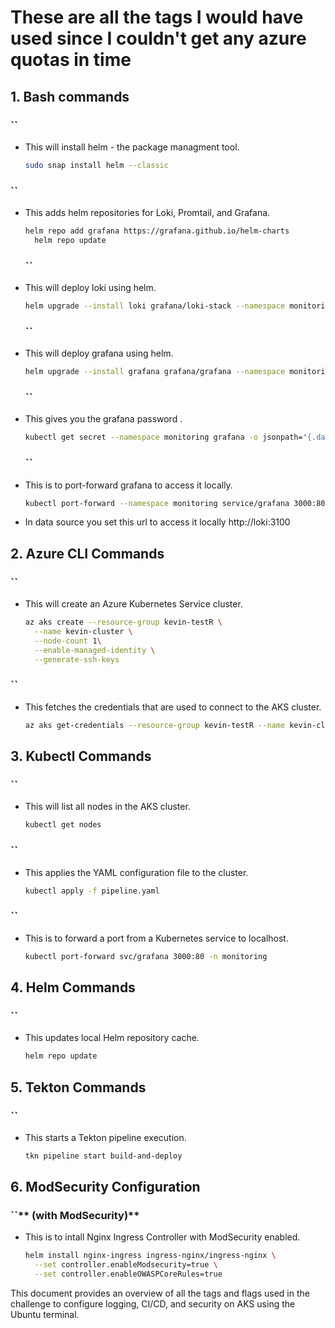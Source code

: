 # These are all the tags I would have used since I couldn't get any azure quotas in time 

## 1. **Bash commands**

### ``

- This will install helm - the package managment tool.
  ```bash
  sudo snap install helm --classic
  ```
### ``

- This adds helm repositories for Loki, Promtail, and Grafana.
  ```bash
  helm repo add grafana https://grafana.github.io/helm-charts
    helm repo update
  ```
  ### ``

- This will deploy loki using helm.
  ```bash
  helm upgrade --install loki grafana/loki-stack --namespace monitoring --create-namespace
  ```
  ### ``

- This will deploy grafana using helm.
  ```bash
  helm upgrade --install grafana grafana/grafana --namespace monitoring
  ```
  ### ``

- This gives you the grafana password .
  ```bash
  kubectl get secret --namespace monitoring grafana -o jsonpath="{.data.admin-password}" | base64 --decode ; echo
  ```
  ### ``

- This is to port-forward grafana to access it locally.
  ```bash
  kubectl port-forward --namespace monitoring service/grafana 3000:80
  ```
- In data source you set this url to access it locally http://loki:3100



## 2. **Azure CLI Commands**

### ``

- This will create an Azure Kubernetes Service cluster.
  ```bash
  az aks create --resource-group kevin-testR \
    --name kevin-cluster \
    --node-count 1\
    --enable-managed-identity \
    --generate-ssh-keys
  ```
  

### ``

- This fetches the credentials that are used to connect to the AKS cluster.
  ```bash
  az aks get-credentials --resource-group kevin-testR --name kevin-cluster
  ```

## 3. **Kubectl Commands**

### ``

- This will list all nodes in the AKS cluster.
  ```bash
  kubectl get nodes
  ```

### ``

- This applies the YAML configuration file to the cluster.
  ```bash
  kubectl apply -f pipeline.yaml
  ```

### ``

- This is to forward a port from a Kubernetes service to localhost.
  ```bash
  kubectl port-forward svc/grafana 3000:80 -n monitoring
  ```
  

## 4. **Helm Commands**

### ``

- This updates local Helm repository cache.
  ```bash
  helm repo update
  ```


## 5. **Tekton Commands**

### ``

- This starts a Tekton pipeline execution.
  ```bash
  tkn pipeline start build-and-deploy
  ```

## 6. **ModSecurity Configuration**

### ``** (with ModSecurity)**

- This is to intall Nginx Ingress Controller with ModSecurity enabled.
  ```bash
  helm install nginx-ingress ingress-nginx/ingress-nginx \
    --set controller.enableModsecurity=true \
    --set controller.enableOWASPCoreRules=true
  ```
  



This document provides an overview of all the tags and flags used in the challenge to configure logging, CI/CD, and security on AKS using the Ubuntu terminal.

